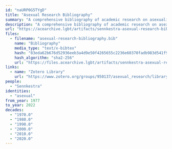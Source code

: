 ```yaml
---
id: "naURP0G5TYgD"
title: "Asexual Research Bibliography"
summary: "A comprehensive bibliography of academic research on asexuality"
description: "A comprehensive bibliography of academic research on asexuality, aiming to include as much research as possible, whether \"good or bad, cutting edge or outdated, relevant or out of touch\""
url: "https://acearchive.lgbt/artifacts/sennkestra-asexual-research-bibliography"
files:
  - filename: "asexual-research-bibliography.bib"
    name: "Bibliography"
    media_type: "text/x-bibtex"
    hash: "83eda62b676d52936eeb3a4d9e50f4265655c2236e60370fadb983d541f94c99"
    hash_algorithm: "sha2-256"
    url: "https://files.acearchive.lgbt/artifacts/sennkestra-asexual-research-bibliography/asexual-research-bibliography.bib"
links:
  - name: "Zotero Library"
    url: "https://www.zotero.org/groups/950137/asexual_research/library"
people:
  - "Sennkestra"
identities:
  - "asexual"
from_year: 1977
to_year: 2022
decades:
  - "1970.0"
  - "1980.0"
  - "1990.0"
  - "2000.0"
  - "2010.0"
  - "2020.0"
---
```

